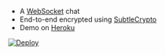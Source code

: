 
* A [WebSocket](https://developer.mozilla.org/en-US/docs/Web/API/Websockets_API) chat
* End-to-end encrypted using [SubtleCrypto](https://developer.mozilla.org/en-US/docs/Web/API/SubtleCrypto)
* Demo on [Heroku](https://subtle-crypto-websocket-chat.herokuapp.com/)

[![Deploy](https://www.herokucdn.com/deploy/button.svg)](https://heroku.com/deploy)

